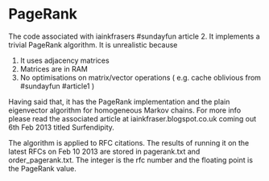 PageRank
========

The code associated with iainkfrasers #sundayfun article 2. It implements a trivial PageRank 
algorithm. It is unrealistic because 

1) It uses adjacency matrices 
2) Matrices are in RAM
3) No optimisations on matrix/vector operations ( e.g. cache oblivious from #sundayfun #article1 )

Having said that, it has the PageRank implementation and the plain eigenvector algorithm for
homogeneous Markov chains. For more info please read the associated article at 
iainkfraser.blogspot.co.uk coming out 6th Feb 2013 titled Surfendipity.

The algorithm is applied to RFC citations. The results of running it on the latest RFCs on Feb 10 2013
are stored in pagerank.txt and order_pagerank.txt. The integer is the rfc number and the floating point
is the PageRank value.
